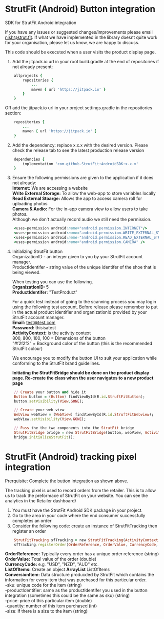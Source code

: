 # StrutFit (Android) Button integration
SDK for StrutFit Android integration

If you have any issues or suggested changes/improvements please email nish@strut.fit. 
If what we have implemented in the library doesnt quite work for your organisation, please let us know, we are happy to discuss.

This code should be executed when a user visits the product display page.


1. Add the jitpack.io url in your root build.gradle at the end of repositories if not already present:
```ruby
	allprojects {
		repositories {
			...
			maven { url 'https://jitpack.io' }
		}
	}
```
OR add the jitpack.io url in your project settings.gradle in the repositories section:
```ruby
	repositories {
		...
		maven { url 'https://jitpack.io' }
	}
``` 
  
2. Add the dependency: replace x.x.x with the desired version. Please check the release tab to see the latest production release version
```ruby
	dependencies {
		implementation 'com.github.StrutFit:AndroidSDK:x.x.x'
	}
```

3. Ensure the following permissions are given to the application if it does not already:  
	**Internet:** We are accessing a website  
	**Write External Storage:** To allow the web-app to store variables locally  
	**Read External Stoarge:** Allows the app to access camera roll for uploading photos  
	**Camera & Audio:** For the in-app camera view to allow users to take photos.  
			Although we don't actually record audio we still need the permission.
```ruby
	<uses-permission android:name="android.permission.INTERNET"/>
	<uses-permission android:name="android.permission.WRITE_EXTERNAL_STORAGE" />
	<uses-permission android:name="android.permission.READ_EXTERNAL_STORAGE" />
	<uses-permission android:name="android.permission.CAMERA" />
```

4. Initializing StrutFit button  
	OrganizationID - an integer given to you by your StrutFit account manager.  
	ProductIdentifer  - string value of the unique identifer of the shoe that is being viewed.  

	When testing you can use the following.  
	**OrganizationID:** 5  
	**ProductIdentifer:** "TestProduct" 

	For a quick test instead of going to the scanning process you may login using the following test account. 
	Before release please remember to put in the actual product identifier and organizationId provided by your StrutFit account manager.  
	**Email:** test@test.com  
	**Password:** thisisatest  
	**ActivityContext:** is the activity context  
	800, 800, 100, 100 = Dimensions of the button  
	"#f2f2f2" = Background color of the button (this is the recommended StrutFit colour) 

	We encourage you to modify the button UI to suit your application while conforming to the StrutFit brand guidelines.  
	
	**Initiating the StrutFitBridge should be done on the product display page.
	Re-create the class when the user navigates to a new product page**

```ruby
	// Create your button and hide it
	Button button = (Button) findViewById(R.id.StruftFitButton);
	button.setVisibility(View.GONE);

	// Create your web view
	WebView webView = (WebView) findViewById(R.id.StruftFitWebview);
	webView.setVisibility(View.GONE);

	// Pass the the two components into the StrutFit bridge
	StrutFitBridge bridge = new StrutFitBridge(button, webView, ActivityContext, 800, 800, 100, 100, "#f2f2f2", OrganizationID, ProductIdentifier, null, null, null, null, null);
	bridge.initializeStrutFit();
```
# StrutFit (Android) tracking pixel integration
Prerquisite: Complete the button integration as shown above.

The tracking pixel is used to record orders from the retailer. This is to allow us to track the preformace of StrutFit on your website.
You can see the analytics in the Retailer dashboard/

1. You must have the StrutFit Android SDK package in your project.
2. Go to the area in your code where the end consumer successfully completes an order
3. Consider the following code: create an instance of StrutFitTracking then register an order

```ruby
	StrutFitTracking sfTracking = new StrutFitTracking(ActivityContext, OrganizationID);
	sfTracking.registerOrder(OrderReference, OrderValue, CurrencyCode, ListOfItems);
```
**OrderReference:** Typically every order has a unique order reference (string)  
**OrderValue:** Total value of the order (double)  
**CurrencyCode:** e.g. "USD", "NZD", "AUD" etc.  
**ListOfItems:** Create an object **ArrayList<ConversionItem>** ListOfItems  
**ConversionItem:** Data structure producded by StrutFit which contains the information for every item that was purchased for this particular order.  
	-sku: unique code for the item (string)  
	-productIdentifier: same as the productIdentifer you used in the button integration (sometimes this could be the same as sku) (string)  
	-price: price of this particular item (double)  
	-quantity: number of this item purchased (int)  
	-size: if there is a size to the item (string)
	
